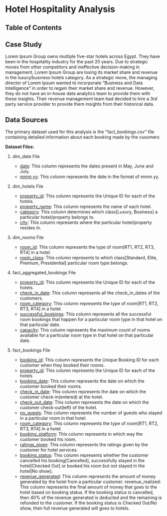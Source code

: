 # Hotel Hospitality Analysis

## Table of Contents

## Case Study
Lorem Ipsum Group owns multiple five-star hotels across Egypt. They have been in the hospitality industry for the past 20 years. Due to strategic moves from other competitors and ineffective decision-making in management, Lorem Ipsum Group are losing its market share and revenue in the luxury/business hotels category. As a strategic move, the managing director of Lorem Ipsum wanted to incorporate “Business and Data Intelligence” in order to regain their market share and revenue. However, they do not have an in-house data analytics team to provide them with these insights.
Their revenue management team had decided to hire a 3rd party service provider to provide them insights from their historical data.


## Data Sources
The primary dataset used for this analysis is the "fact_bookings.csv" file containing detailed information about each booking made by the cusomers

**Dataset Files:**
1. dim_date File
   - <ins>date</ins>: This column represents the dates present in May, June and July.
   - <ins>mmm yy</ins>: This column represents the date in the format of mmm yy.
2. dim_hotels File
   - <ins>property_id</ins>: This column represents the Unique ID for each of the hotels.
   - <ins>property_name</ins>: This column represents the name of each hotel.
   - <ins>category</ins>: This column determines which class[Luxury, Business] a particular hotel/property belongs to.
   - <ins>city</ins>: This column represents where the particular hotel/property resides in.
3. dim_rooms File
   - <ins>room_id</ins>: This column represents the type of room[RT1, RT2, RT3, RT4] in a hotel.
   - <ins>room_class</ins>: This column represents to which class[Standard, Elite, Premium, Presidential] particular room type belongs.

4. fact_aggregated_bookings File
   - <ins>property_id</ins>: This column represents the Unique ID for each of the hotels.
   - <ins>check_in_date</ins>: This column represents all the check_in_dates of the customers.
   - <ins>room_category</ins>: This column represents the type of room[RT1, RT2, RT3, RT4] in a hotel.
   - <ins>successful_bookings</ins>: This column represents all the successful room bookings that happen for a particular room type in that hotel on that particular date.
   - <ins>capacity</ins>: This column represents the maximum count of rooms available for a particular room type in that hotel on that particular date.
5. fact_bookings File
   - <ins>booking_id</ins>: This column represents the Unique Booking ID for each customer when they booked their rooms.
   - <ins>property_id</ins>: This column represents the Unique ID for each of the hotels
   - <ins>booking_date</ins>: This column represents the date on which the customer booked their rooms.
   - <ins>check_in_date</ins>: This column represents the date on which the customer check-in(entered) at the hotel.
   - <ins>check_out_date</ins>: This column represents the date on which the customer check-out(left) of the hotel.
   - <ins>no_guests</ins>: This column represents the number of guests who stayed in a particular room in that hotel.
   - <ins>room_category</ins>: This column represents the type of room[RT1, RT2, RT3, RT4] in a hotel.
   - <ins>booking_platform</ins>: This column represents in which way the customer booked his room.
   - <ins>ratings_given</ins>: This column represents the ratings given by the customer for hotel services.
   - <ins>booking_status</ins>: This column represents whether the customer cancelled his booking[Cancelled], successfully stayed in the hotel[Checked Out] or booked his room but not stayed in the hotel[No show].
   - <ins>revenue_generated</ins>: This column represents the amount of money generated by the hotel from a particular customer.
revenue_realized</ins>: This column represents the final amount of money that goes to the hotel based on booking status. If the booking status is cancelled, then 40% of the revenue generated is deducted and the remaining is refunded to the customer. If the booking status is Checked Out/No show, then full revenue generated will goes to hotels.







